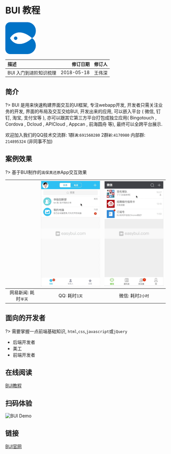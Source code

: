 
# BUI 教程

<img src="static/images/applogo.png" height="100px" alt="">

| **描述**             | **修订日期**    | **修订人**    |
|:--------------------|---------------:|---------------:|
| BUI 入门到进阶知识梳理  |2018-05-18      | 王伟深      |

## 简介

?> BUI 是用来快速构建界面交互的UI框架, 专注webapp开发, 开发者只需关注业务的开发, 界面的布局及交互交给BUI, 开发出来的应用, 可以嵌入平台 ( 微信, 钉钉, 淘宝, 支付宝等 ), 亦可以跟其它第三方平台打包成独立应用( Bingotouch , Cordova , Dcloud , APICloud , Appcan , 前海圆舟 等), 最终可以全跨平台展示.

欢迎加入我们的QQ技术交流群: 1群`满`:`691560280` 2群`新`:`4170980`  内部群: `214895324` (非同事不加)

## 案例效果
?> 基于BUI制作的`高保真还原`App交互效果

| <img src="static/images/case/163_low.gif" alt="" width="240px">             | <img src="static/images/case/qq_low.gif" alt="" width="240px">    | <img src="static/images/case/weixin_low.gif" alt="" width="240px">    |
|:--------------------:|:---------------:|:---------------:|
| 网易新闻: 耗时`半天`  |QQ: 耗时`1天`      | 微信: 耗时`2小时`      |


## 面向的开发者

?> 需要掌握一点前端基础知识, `html`,`css`,`javascript`或`jQuery` 

- 后端开发者
- 美工
- 前端开发者

## 在线阅读

[BUI教程](https://imouou.github.io/BUI-Guide/)


## 扫码体验
![BUI Demo](http://www.easybui.com/static/images/qrcode.png)


## 链接

[BUI官网](http://www.easybui.com)

